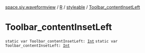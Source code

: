 [space.siy.waveformview](../../index.md) / [R](../index.md) / [styleable](index.md) / [Toolbar_contentInsetLeft](./-toolbar_content-inset-left.md)

# Toolbar_contentInsetLeft

`static var Toolbar_contentInsetLeft: `[`Int`](https://kotlinlang.org/api/latest/jvm/stdlib/kotlin/-int/index.html)
`static var Toolbar_contentInsetLeft: `[`Int`](https://kotlinlang.org/api/latest/jvm/stdlib/kotlin/-int/index.html)